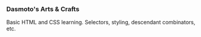 ### Dasmoto's Arts & Crafts
Basic HTML and CSS learning. Selectors, styling, descendant combinators, etc.
